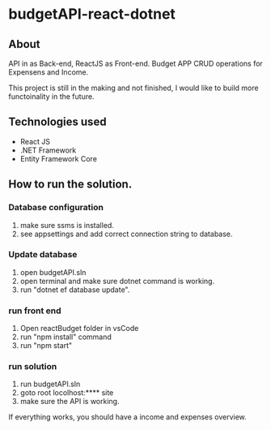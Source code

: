 # budgetAPI-react-dotnet

## About
API in as Back-end, ReactJS as Front-end. Budget APP CRUD operations for Expensens and Income.

This project is still in the making and not finished, I would like to build more functoinality in the future.

## Technologies used
* React JS
* .NET Framework
* Entity Framework Core

## How to run the solution.
### Database configuration
1. make sure ssms is installed.
2. see appsettings and add correct connection string to database.

### Update database
1. open budgetAPI.sln
2. open terminal and make sure dotnet command is working.
3. run "dotnet ef database update".

### run front end
1. Open reactBudget folder in vsCode
2. run "npm install" command
3. run "npm start"

### run solution
1. run budgetAPI.sln
2. goto root locolhost:**** site
3. make sure the API is working.

If everything works, you should have a income and expenses overview.
